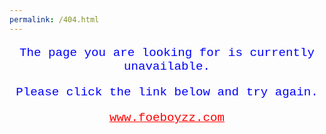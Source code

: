```yaml
---
permalink: /404.html
---
```


<!DOCTYPE html>
<html>
  <head>
    <style>
    p {
      color: blue;
      font-family: courier;
      font-size: 2vw;
      text-align: center;
    }
    a {
      color: red;
    }
    </style>
  </head>
  <body>
  <p> The page you are looking for is currently unavailable.</p>
  <p> Please click the link below and try again.</p>
  <p><a href = "https://www.foeboyzz.com" >www.foeboyzz.com</a></p>
  </body>
</html>

